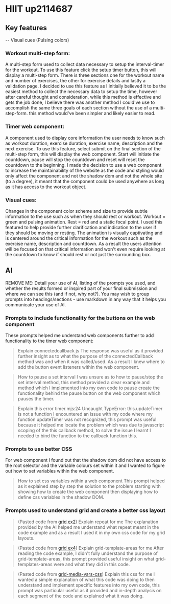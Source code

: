 # HIIT up2114687

## Key features
-- Visual cues (Pulsing colors)

### Workout multi-step form:
A multi-step form used to collect data necessary to setup the interval-timer for the workout.
To use this feature click the setup timer button, this will display a multi-step form. There is three sections one for the workout name and number of exercises, the other for exercise details and lastly a validation page. I decided to use this feature as I initially believed it to be the easiest method to collect the necessary data to setup the time, however after careful thought and consideration, while this method is effective and gets the job done, I believe there was another method I could've use to accomplish the same three goals of each section without the use of a multi-step-form. this method would've been simpler and likely easier to read. 

### Timer web component:
A component used to display core information the user needs to know such as workout duration, exercise duration, exercise name, description and the next exercise. 
To use this feature, select submit on the final section of the multi-step form, this will display the web component. Start will initiate the countdown, pause will stop the countdown and reset will reset the countdown to the beginning. I made the decision to use a web component to increase the maintainability of the website as the code and styling would only affect the component and not the shadow dom and not the whole site (to a degree), it meant that the component could be used anywhere as long as it has access to the workout object.

### Visual cues:
Changes in the component color scheme and size to provide subtle information to the use such as when they should rest or workout. 
Workout = green and pulsing animation.
Rest = red and a static focal point.
I used this featured to help provide further clarification and indication to the user if they should be moving or resting. The animation is visually captivating and is centered around the critical information for the workout such as the exercise name, description and countdown. As a result the users attention will be focused on that critical information and won't even require looking at the countdown to know if should rest or not just the surrounding box.

## AI
REMOVE ME: Detail your use of AI, listing of the prompts you used, and whether the results formed or inspired part of your final submission and where we can see this (and if not, why not?). You may wish to group prompts into headings/sections - use markdown in any way that it helps you communicate your use of AI. 

### Prompts to include functionality for the buttons on the web component 
These prompts helped me understand web components further to add functionality to the timer web component:

>  Explain connectedcallback js
The response was useful as it provided further insight as to what the purpose of the connectedCallback method was and when it was called/used. As a result I knew where to add the button event listeners within the web component.

>  How to pause a set interval
I was unsure as to how to pause/stop the set interval method, this method provided a clear example and method which I implemented into my own code to pause create the functionality behind the pause button on the web component which pauses the timer.

>  Explain this error timer.mjs:24 Uncaught TypeError: this.updateTimer is not a function
I encountered an issue with my code where my function updateTimer was not recognized, this prompt was useful because it helped me locate the problem which was due to javascript scoping of the this callback method, to solve the issue I learnt I needed to bind the function to the callback function this.

### Prompts to use better CSS 
For web component I found out that the shadow dom did not have access to the root selector and the variable colours set within it and I wanted to figure out how to set variables within the web component.

>  How to set css variables wtihin a web component
This prompt helped as it explained step by step the solution to the problem starting with showing how to create the web component then displaying how to define css variables in the shadow DOM.


### Prompts used to understand grid and create a better css layout

> (Pasted code from [grid ex2](https://github.com/portsoc/css-layout/blob/main/grid/ex2.html)) Explain repeat for me
The explanation provided by the AI helped me understand what repeat meant in the code example and as a result I used it in my own css code for my grid layouts.

> (Pasted code from [grid ex4](https://github.com/portsoc/css-layout/blob/main/grid/ex4.html)) Explain grid-template-areas for me
After reading the code example, I didn't fully understand the purpose of grid-template-areas, this prompt provided useful insight on what grid-templates-areas were and what they did in this code.

> (Pasted code from [grid-media-vars-css](https://github.com/portsoc/css-layout/blob/main/gridcustom/grid-media-vars.css)) Explain this css for me
I wanted a simple explanation of what this code was doing to then understand and implement specific features into my own code, this prompt was particular useful as it provided and in-depth analysis on each segment of the code and explained what it was doing.

